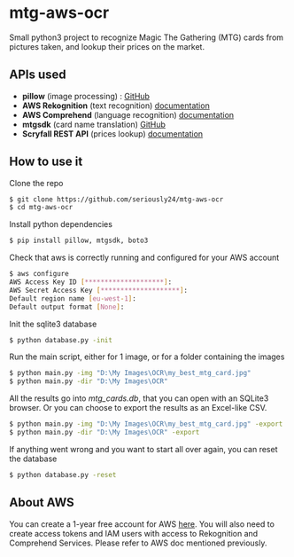 # mtg-aws-ocr
Small python3 project to recognize Magic The Gathering (MTG) cards from pictures taken, and lookup their prices on the market.  

## APIs used
* **pillow** (image processing) : [GitHub](https://github.com/python-pillow/Pillow)
* **AWS Rekognition** (text recognition) [documentation](https://docs.aws.amazon.com/rekognition/latest/dg/getting-started.html)
* **AWS Comprehend** (language recognition) [documentation](https://docs.aws.amazon.com/comprehend/latest/dg/getting-started.html)
* **mtgsdk** (card name translation) [GitHub](https://github.com/MagicTheGathering/mtg-sdk-python)
* **Scryfall REST API** (prices lookup) [documentation](https://scryfall.com/docs/api)

## How to use it
Clone the repo
```bash
$ git clone https://github.com/seriously24/mtg-aws-ocr
$ cd mtg-aws-ocr
```
Install python dependencies
```bash
$ pip install pillow, mtgsdk, boto3
```
Check that aws is correctly running and configured for your AWS account
```bash
$ aws configure
AWS Access Key ID [********************]:
AWS Secret Access Key [********************]:
Default region name [eu-west-1]:
Default output format [None]:
```
Init the sqlite3 database
```bash
$ python database.py -init
```
Run the main script, either for 1 image, or for a folder containing the images
```bash
$ python main.py -img "D:\My Images\OCR\my_best_mtg_card.jpg"
$ python main.py -dir "D:\My Images\OCR"
```
All the results go into _mtg_cards.db_, that you can open with an SQLite3 browser. Or you can choose to export the results as an Excel-like CSV.
```bash
$ python main.py -img "D:\My Images\OCR\my_best_mtg_card.jpg" -export
$ python main.py -dir "D:\My Images\OCR" -export
```
If anything went wrong and you want to start all over again, you can reset the database
```bash
$ python database.py -reset
```

## About AWS
You can create a 1-year free account for AWS [here](https://portal.aws.amazon.com/billing/signup#/start). You will also need to create access tokens and IAM users with access to Rekognition and Comprehend Services. Please refer to AWS doc mentioned previously.